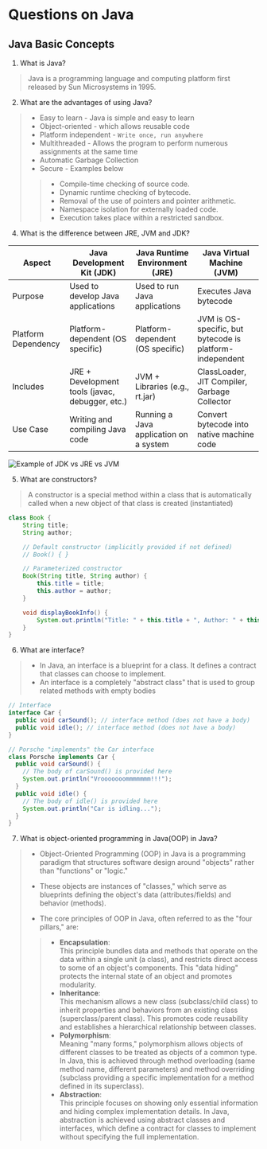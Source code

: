 # Questions on Java

## Java Basic Concepts

1. What is Java?

> Java is a programming language and computing platform first released by Sun Microsystems in 1995.

2. What are the advantages of using Java?

> - Easy to learn - Java is simple and easy to learn
> - Object-oriented - which allows reusable code
> - Platform independent - `Write once, run anywhere`
> - Multithreaded - Allows the program to perform numerous assignments at the same time
> - Automatic Garbage Collection
> - Secure - Examples below
>> - Compile-time checking of source code.
>> - Dynamic runtime checking of bytecode.
>> - Removal of the use of pointers and pointer arithmetic.
>> - Namespace isolation for externally loaded code.
>> - Execution takes place within a restricted sandbox.

4. What is the difference between JRE, JVM and JDK?

| Aspect              | Java Development Kit (JDK)                      | Java Runtime Environment (JRE)         | Java Virtual Machine (JVM)                               |
|---------------------|-------------------------------------------------|----------------------------------------|----------------------------------------------------------|
| Purpose             | Used to develop Java applications               | Used to run Java applications          | Executes Java bytecode                                   |
| Platform Dependency | Platform-dependent (OS specific)                | Platform-dependent (OS specific)       | JVM is OS-specific, but bytecode is platform-independent |
| Includes            | JRE + Development tools (javac, debugger, etc.) | JVM + Libraries (e.g., rt.jar)         | ClassLoader, JIT Compiler, Garbage Collector             |
| Use Case            | Writing and compiling Java code                 | Running a Java application on a system | Convert bytecode into native machine code                |

![Example of JDK vs JRE vs JVM](/Images/JDKJREJVM.png)

5. What are constructors?
> A constructor is a special method within a class that is automatically called when a new object of that class is created (instantiated)
```java
class Book {
    String title;
    String author;

    // Default constructor (implicitly provided if not defined)
    // Book() { } 

    // Parameterized constructor
    Book(String title, String author) {
        this.title = title;
        this.author = author;
    }

    void displayBookInfo() {
        System.out.println("Title: " + this.title + ", Author: " + this.author);
    }
}
```
6. What are interface?
> - In Java, an interface is a blueprint for a class. It defines a contract that classes can choose to implement.
> - An interface is a completely "abstract class" that is used to group related methods with empty bodies
```java
// Interface
interface Car {
  public void carSound(); // interface method (does not have a body)
  public void idle(); // interface method (does not have a body)
}

// Porsche "implements" the Car interface
class Porsche implements Car {
  public void carSound() {
    // The body of carSound() is provided here
    System.out.println("Vrooooooommmmmmm!!!");
  }
  public void idle() {
    // The body of idle() is provided here
    System.out.println("Car is idling...");
  }
}
```
7. What is object-oriented programming in Java(OOP) in Java?
> - Object-Oriented Programming (OOP) in Java is a programming paradigm that structures software design around "objects" rather than "functions" or "logic." 
> - These objects are instances of "classes," which serve as blueprints defining the object's data (attributes/fields) and behavior (methods).  
>   
> 
> - The core principles of OOP in Java, often referred to as the "four pillars," are:
>> - **Encapsulation**:  
    This principle bundles data and methods that operate on the data within a single unit (a class), and restricts direct access to some of an object's components. This "data hiding" protects the internal state of an object and promotes modularity.
>> - **Inheritance**:  
    This mechanism allows a new class (subclass/child class) to inherit properties and behaviors from an existing class (superclass/parent class). This promotes code reusability and establishes a hierarchical relationship between classes.
>> - **Polymorphism**:  
    Meaning "many forms," polymorphism allows objects of different classes to be treated as objects of a common type. In Java, this is achieved through method overloading (same method name, different parameters) and method overriding (subclass providing a specific implementation for a method defined in its superclass).
>> - **Abstraction**:  
    This principle focuses on showing only essential information and hiding complex implementation details. In Java, abstraction is achieved using abstract classes and interfaces, which define a contract for classes to implement without specifying the full implementation.